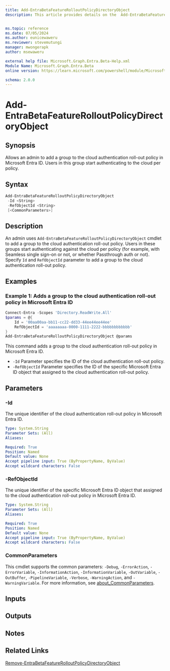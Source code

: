 ```yaml
---
title: Add-EntraBetaFeatureRolloutPolicyDirectoryObject
description: This article provides details on the  Add-EntraBetaFeatureRolloutPolicyDirectoryObject command.


ms.topic: reference
ms.date: 07/05/2024
ms.author: eunicewaweru
ms.reviewer: stevemutungi
manager: mwongerapk
author: msewaweru

external help file: Microsoft.Graph.Entra.Beta-Help.xml
Module Name: Microsoft.Graph.Entra.Beta
online version: https://learn.microsoft.com/powershell/module/Microsoft.Graph.Entra.Beta/Add-EntraBetaFeatureRolloutPolicyDirectoryObject

schema: 2.0.0
---
```


# Add-EntraBetaFeatureRolloutPolicyDirectoryObject

## Synopsis

Allows an admin to add a group to the cloud authentication roll-out policy in Microsoft Entra ID.
Users in this group start authenticating to the cloud per policy.

## Syntax

```powershell
Add-EntraBetaFeatureRolloutPolicyDirectoryObject
 -Id <String>
 -RefObjectId <String>
 [<CommonParameters>]
```

## Description

An admin uses `Add-EntraBetaFeatureRolloutPolicyDirectoryObject` cmdlet to add a group to the cloud authentication roll-out policy.
Users in these groups start authenticating against the cloud per policy (for example,
with Seamless single sign-on or not, or whether Passthrough auth or not). Specify `Id` and `RefObjectId` parameter to add a group to the cloud authentication roll-out policy.

## Examples

### Example 1: Adds a group to the cloud authentication roll-out policy in Microsoft Entra ID

```powershell
Connect-Entra -Scopes 'Directory.ReadWrite.All'
$params = @{
    Id = '00aa00aa-bb11-cc22-dd33-44ee44ee44ee'
    RefObjectId = 'aaaaaaaa-0000-1111-2222-bbbbbbbbbbbb'
}
Add-EntraBetaFeatureRolloutPolicyDirectoryObject @params
```

This command adds a group to the cloud authentication roll-out policy in Microsoft Entra ID.

- `-Id` Parameter specifies the ID of the cloud authentication roll-out policy.
- `-RefObjectId` Parameter specifies the ID of the specific Microsoft Entra ID object that assigned to the cloud authentication roll-out policy.

## Parameters

### -Id

The unique identifier of the cloud authentication roll-out policy in Microsoft Entra ID.

```yaml
Type: System.String
Parameter Sets: (All)
Aliases:

Required: True
Position: Named
Default value: None
Accept pipeline input: True (ByPropertyName, ByValue)
Accept wildcard characters: False
```

### -RefObjectId

The unique identifier of the specific Microsoft Entra ID object that assigned to the cloud authentication roll-out policy in Microsoft Entra ID.

```yaml
Type: System.String
Parameter Sets: (All)
Aliases:

Required: True
Position: Named
Default value: None
Accept pipeline input: True (ByPropertyName, ByValue)
Accept wildcard characters: False
```

### CommonParameters

This cmdlet supports the common parameters: `-Debug`, `-ErrorAction`, `-ErrorVariable`, `-InformationAction`, `-InformationVariable`, `-OutVariable`, `-OutBuffer`, `-PipelineVariable`, `-Verbose`, `-WarningAction`, and `-WarningVariable`. For more information, see [about_CommonParameters](https://go.microsoft.com/fwlink/?LinkID=113216).

## Inputs

## Outputs

## Notes

## Related Links

[Remove-EntraBetaFeatureRolloutPolicyDirectoryObject](Remove-EntraBetaFeatureRolloutPolicyDirectoryObject.md)
